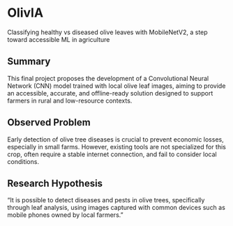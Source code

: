 # OlivIA
Classifying healthy vs diseased olive leaves with MobileNetV2, a step toward accessible ML in agriculture

## Summary
This final project proposes the development of a Convolutional Neural Network (CNN) model trained with local olive leaf images, aiming to provide an accessible, accurate, and offline-ready solution designed to support farmers in rural and low-resource contexts.

## Observed Problem
Early detection of olive tree diseases is crucial to prevent economic losses, especially in small farms. However, existing tools are not specialized for this crop, often require a stable internet connection, and fail to consider local conditions.

## Research Hypothesis
“It is possible to detect diseases and pests in olive trees, specifically through leaf analysis, using images captured with common devices such as mobile phones owned by local farmers.”
